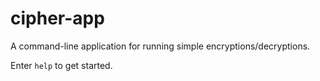 # cipher-app
A command-line application for running simple encryptions/decryptions.

Enter `help` to get started. 
